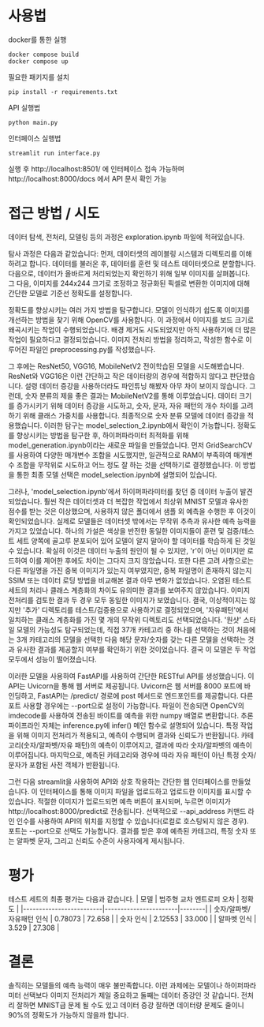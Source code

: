 # 사용법
docker를 통한 실행
```
docker compose build
docker compose up
```

필요한 패키지를 설치
```
pip install -r requirements.txt
```

API 실행법
```
python main.py
```

인터페이스 실행법
```
streamlit run interface.py
```

실행 후 http://localhost:8501/ 에 인터페이스 접속 가능하며 http://localhost:8000/docs 에서 API 문서 확인 가능

# 접근 방법 / 시도

데이터 탐색, 전처리, 모델링 등의 과정은 exploration.ipynb 파일에 적혀있습니다.

탐사 과정은 다음과 같았습니다: 먼저, 데이터셋의 레이블링 시스템과 디렉토리를 이해하려고 합니다. 데이터를 불러온 후, 데이터를 훈련 및 테스트 데이터셋으로 분할합니다. 다음으로, 데이터가 올바르게 처리되었는지 확인하기 위해 일부 이미지를 살펴봅니다. 그 다음, 이미지를 244x244 크기로 조정하고 정규화된 픽셀로 변환한 이미지에 대해 간단한 모델로 기준선 정확도를 설정합니다. 

정확도를 향상시키는 여러 가지 방법을 탐구합니다. 모델이 인식하기 쉽도록 이미지를 개선하는 방법을 찾기 위해 OpenCV를 사용합니다. 이 과정에서 이미지를 보드 크기로 왜곡시키는 작업이 수행되었습니다. 배경 제거도 시도되었지만 아직 사용하기에 더 많은 작업이 필요하다고 결정되었습니다. 이미지 전처리 방법을 정리하고, 작성한 함수로 이루어진 파일인 preprocessing.py를 작성했습니다. 

그 후에는 ResNet50, VGG16, MobileNetV2 전이학습된 모델을 시도해봤습니다. ResNet와 VGG16은 이런 간단하고 작은 데이터량의 경우에 적합하지 않다고 판단했습니다. 설령 데이터 증강을 사용하더라도 파인튜닝 해봤자 아무 차이 보이지 않습니다. 그런데, 숫자 분류의 제을 좋은 결과는 MobileNetV2를 통해 이루었습니다. 데이터 크기를 증가시키기 위해 데이터 증강을 시도하고, 숫자, 문자, 자유 패턴의 개수 차이를 고려하기 위해 클래스 가중치를 사용합니다. 최종적으로 숫자 분류 모델에 데이터 증강을 적용했습니다. 이러한 탐구는 model_selection_2.ipynb에서 확인이 가능합니다. 정확도를 향상시키는 방법을 탐구한 후, 하이퍼파라미터 최적화를 위해 model_generation.ipynb이라는 새로운 파일을 만들었습니다. 먼저 GridSearchCV를 사용하여 다양한 매개변수 조합을 시도했지만, 일관적으로 RAM이 부족하여 매개변수 조합을 무작위로 시도하고 어느 정도 잘 하는 것을 선택하기로 결정했습니다. 이 방법을 통한 최종 모델 선택은 model_selection.ipynb에 설명되어 있습니다.

그러나, 'model_selection.ipynb'에서 하이퍼파라미터를 찾던 중 데이터 누출이 발견되었습니다. 훨씬 작은 데이터셋과 더 복잡한 작업에서 최상위 MNIST 모델과 유사한 점수를 받는 것은 이상했으며, 사용하지 않은 폴더에서 샘플 외 예측을 수행한 후 이것이 확인되었습니다. 실제로 모델들은 데이터셋 밖에서는 무작위 추측과 유사한 예측 능력을 가지고 있었습니다. 하나의 가설은 색상을 반전한 동일한 이미지들이 훈련 및 검증/테스트 세트 양쪽에 골고루 분포되어 있어 모델이 알지 말아야 할 데이터를 학습하게 된 것일 수 있습니다. 확실히 이것은 데이터 누출의 원인이 될 수 있지만, 'r'이 아닌 이미지만 로드하여 이를 제어한 후에도 차이는 그다지 크지 않았습니다. 또한 다른 고려 사항으로는 다른 파일명을 가진 중복 이미지가 있는지 여부였지만, 중복 파일명이 존재하지 않는지 SSIM 또는 데이터 로딩 방법을 비교해본 결과 아무 변화가 없었습니다. 오염된 테스트 세트의 처리나 클래스 계층화의 차이도 유의미한 결과를 보여주지 않았습니다. 이미지 전처리를 검토한 결과 두 경우 모두 동일한 이미지가 보였습니다. 결국, 이상적이지는 않지만 '추가' 디렉토리를 테스트/검증용으로 사용하기로 결정되었으며, '자유패턴'에서 일치하는 클래스 계층화를 가진 몇 개의 무작위 디렉토리도 선택되었습니다. '원샷' 스타일 모델의 가능성도 탐구되었는데, 직접 37개 카테고리 중 하나를 선택하는 것이 처음에는 3개 카테고리의 모델을 선택한 다음 해당 문자/숫자를 갖는 다른 모델을 선택하는 것과 유사한 결과를 제공할지 여부를 확인하기 위한 것이었습니다. 결국 이 모델은 두 작업 모두에서 성능이 떨어졌습니다.

이러한 모델을 사용하여 FastAPI를 사용하여 간단한 RESTful API를 생성했습니다. 이 API는 Uvicorn을 통해 웹 서버로 제공됩니다. Uvicorn은 웹 서버를 8000 포트에 바인딩하고, FastAPI는 /predict/ 경로에 post 메서드로 엔드포인트를 제공합니다. 다른 포트 사용할 경우에는 --port으로 설정이 가능합니다. 파일이 전송되면 OpenCV의 imdecode를 사용하여 전송된 바이트를 예측을 위한 numpy 배열로 변환합니다. 추론 파이프라인 자체는 inference.py에 infer() 메인 함수로 설명되어 있습니다. 특정 작업을 위해 이미지 전처리가 적용되고, 예측이 수행되며 결과와 신뢰도가 반환됩니다. 카테고리(숫자/알파벳/자유 패턴)의 예측이 이루어지고, 결과에 따라 숫자/알파벳의 예측이 이루어집니다. 마지막으로, 예측된 카테고리와 경우에 따라 자유 패턴이 아닌 특정 숫자/문자가 포함된 사전 객체가 반환됩니다.

그런 다음 streamlit을 사용하여 API와 상호 작용하는 간단한 웹 인터페이스를 만들었습니다. 이 인터페이스를 통해 이미지 파일을 업로드하고 업로드한 이미지를 표시할 수 있습니다. 적절한 이미지가 업로드되면 예측 버튼이 표시되며, 누르면 이미지가 http://localhost:8000/predict로 전송됩니다. 선택적으로 --api_address 커맨드 라인 인수를 사용하여 API의 위치를 지정할 수 있습니다(로컬로 호스팅되지 않은 경우). 포트는 --port으로 선택도 가능합니다. 결과를 받은 후에 예측된 카테고리, 특정 숫자 또는 알파벳 문자, 그리고 신뢰도 수준이 사용자에게 제시됩니다.

# 평가

테스트 세트의 최종 평가는 다음과 같습니다.
| 모델                    | 범주형 교차 엔트로피 오차 | 정확도  |
|-------------------------|-----------------------|--------|
| 숫자/알파벳/자유패턴 인식  | 0.78073               | 72.658 |
| 숫자 인식                | 2.12553               | 33.000 |
| 알파벳 인식              | 3.529                 | 27.308 |

# 결론

솔직히는 모델들의 예측 능력이 매우 불만족합니다. 이런 과제에는 모델이나 하이퍼파라미터 선택보다 이미지 전처리가 제일 중요하고 둘째는 데이터 증강인 것 같습니다. 전처리 잘하면 MNIST급 문제 될 수도 있고 데이터 증강 잘하면 데이터량 문제도 줄이니 90%의 정확도가 가능하지 않을까 합니다. 